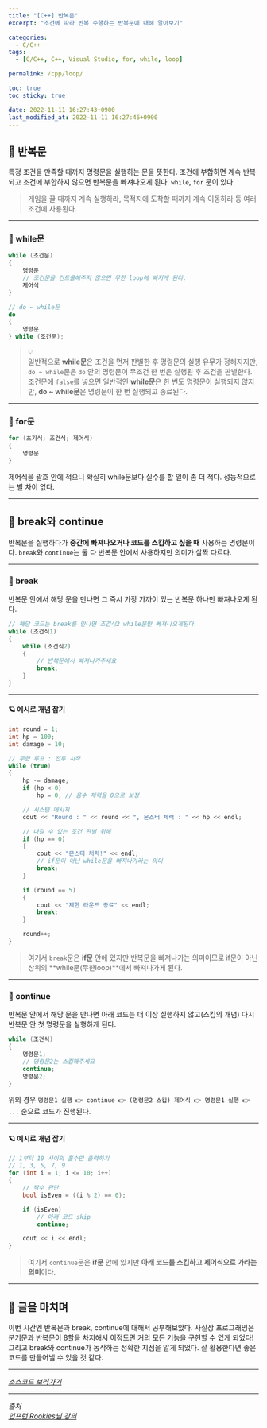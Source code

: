 ```yaml
---
title: "[C++] 반복문"
excerpt: "조건에 따라 반복 수행하는 반복문에 대해 알아보기"

categories:
  - C/C++
tags:
  - [C/C++, C++, Visual Studio, for, while, loop]

permalink: /cpp/loop/

toc: true
toc_sticky: true

date: 2022-11-11 16:27:43+0900
last_modified_at: 2022-11-11 16:27:46+0900
---
```


## 👻 반복문
특정 조건을 만족할 때까지 명령문을 실행하는 문을 뜻한다. 조건에 부합하면 계속 반복되고 조건에 부합하지 않으면 반복문을 빠져나오게 된다. ``` while ```, ``` for ``` 문이 있다.

> 게임을 끌 때까지 계속 실행하라, 목적지에 도착할 때까지 계속 이동하라 등 여러 조건에 사용된다.

***

### 🌱 while문
```c++
while (조건문)
{
    명령문
    // 조건문을 컨트롤해주지 않으면 무한 loop에 빠지게 된다.
    제어식
}

// do ~ while문
do
{
    명령문
} while (조건문);
```

> 💡   
일반적으로 **while문**은 조건을 먼저 판별한 후 명령문의 실행 유무가 정해지지만, ``` do ~ while ```문은 ``` do ``` 안의 명령문이 무조건 한 번은 실행된 후 조건을 판별한다.   
조건문에 ``` false ```를 넣으면 일반적인 **while문**은 한 번도 명령문이 실행되지 않지만, **do ~ while문**은 명령문이 한 번 실행되고 종료된다.

***

### 🌱 for문
```c++
for (초기식; 조건식; 제어식)
{
    명령문
}
```

제어식을 괄호 안에 적으니 확실히 while문보다 실수를 할 일이 좀 더 적다. 성능적으로는 별 차이 없다.

***

## 👻 break와 continue
반복문을 실행하다가 **중간에 빠져나오거나 코드를 스킵하고 싶을 때** 사용하는 명령문이다. ``` break ```와 ``` continue ```는 둘 다 반복문 안에서 사용하지만 의미가 살짝 다르다.

***

### 🌱 break
반복문 안에서 해당 문을 만나면 그 즉시 가장 가까이 있는 반복문 하나만 빠져나오게 된다.

```c++
// 해당 코드는 break를 만나면 조건식2 while문만 빠져나오게된다.
while (조건식1)
{
    while (조건식2)
    {
        // 반복문에서 빠져나가주세요
        break;
    }
}
```

***

#### 🪐 예시로 개념 잡기
```c++
int round = 1;
int hp = 100;
int damage = 10;

// 무한 루프 : 전투 시작
while (true)
{
    hp -= damage;
    if (hp < 0)
        hp = 0;	// 음수 체력을 0으로 보정

    // 시스템 메시지
    cout << "Round : " << round << ", 몬스터 체력 : " << hp << endl;

    // 나갈 수 있는 조건 판별 위해
    if (hp == 0)
    {
        cout << "몬스터 처치!" << endl;
        // if문이 아닌 while문을 빠져나가라는 의미
        break;
    }

    if (round == 5)
    {
        cout << "제한 라운드 종료" << endl;
        break;
    }

    round++;
}
```

> 여기서 ``` break ```문은 **if문** 안에 있지만 반복문을 빠져나가는 의미이므로 if문이 아닌 상위의 **while문(무한loop)**에서 빠져나가게 된다.

***

### 🌱 continue
반복문 안에서 해당 문을 만나면 아래 코드는 더 이상 실행하지 않고(스킵의 개념) 다시 반복문 안 첫 명령문을 실행하게 된다.

```c++
while (조건식)
{
    명령문1;
    // 명령문2는 스킵해주세요
    continue;
    명령문2;
}
```

위의 경우 ``` 명령문1 실행 👉 continue 👉 (명령문2 스킵) 제어식 👉 명령문1 실행 👉 ... ``` 순으로 코드가 진행된다.

***

#### 🪐 예시로 개념 잡기
```c++
// 1부터 10 사이의 홀수만 출력하기
// 1, 3, 5, 7, 9
for (int i = 1; i <= 10; i++)
{
    // 짝수 판단
    bool isEven = ((i % 2) == 0);

    if (isEven)
        // 아래 코드 skip
        continue;

    cout << i << endl;
}
```

> 여기서 ``` continue ```문은 **if문** 안에 있지만 **아래 코드를 스킵하고 제어식으로 가라는 의미**이다.

***

## 👻 글을 마치며
이번 시간엔 반복문과 break, continue에 대해서 공부해보았다. 사실상 프로그래밍은 분기문과 반복문이 8할을 차지해서 이정도면 거의 모든 기능을 구현할 수 있게 되었다! 그리고 break와 continue가 동작하는 정확한 지점을 알게 되었다. 잘 활용한다면 좋은 코드를 만들어낼 수 있을 것 같다.

***

_[소스코드 보러가기](https://github.com/choi-dan-di/study_cpp/tree/main/flow-control/loop)_

***

_출처_   
_[인프런 Rookies님 강의](https://inf.run/bje8)_   